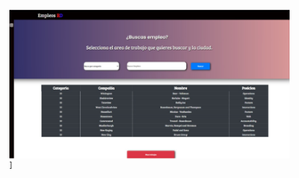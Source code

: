 ![Image of main page](https://github.com/IndianaLora/Bolsa-de-empleos/blob/main/MainPage.png?raw=true)]

